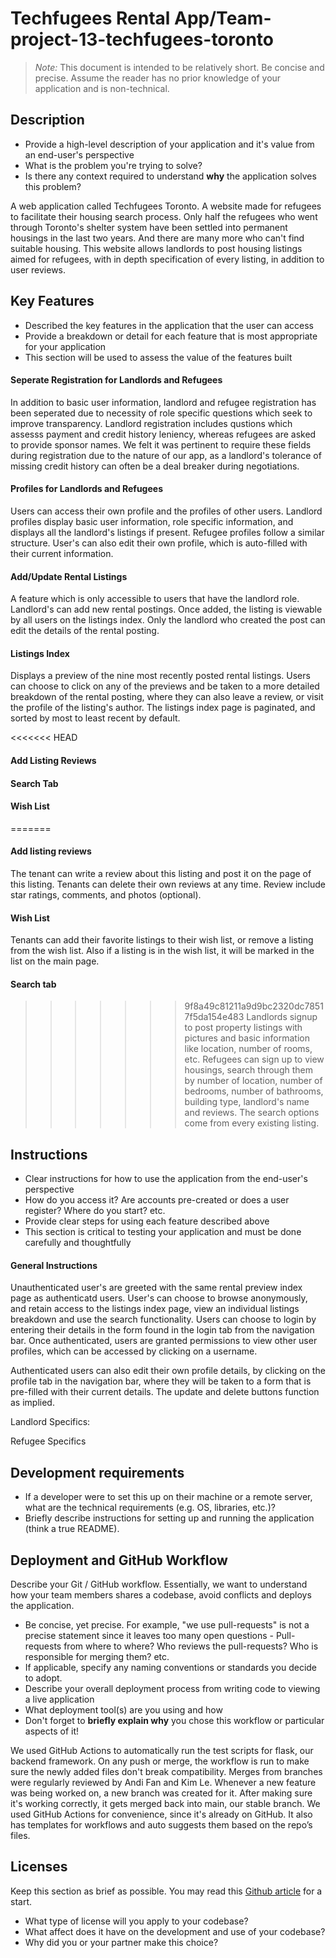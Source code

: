 # Techfugees Rental App/Team-project-13-techfugees-toronto

> _Note:_ This document is intended to be relatively short. Be concise and precise. Assume the reader has no prior knowledge of your application and is non-technical. 

## Description 
 * Provide a high-level description of your application and it's value from an end-user's perspective
 * What is the problem you're trying to solve?
 * Is there any context required to understand **why** the application solves this problem?

A web application called Techfugees Toronto. A website made for refugees to facilitate their housing search process.
Only half the refugees who went through Toronto's shelter system have been settled into permanent housings in the last two years. And there are many more who can't find suitable housing. 
This website allows landlords to post housing listings aimed for refugees, with in depth specification of every listing, in addition to user reviews.

## Key Features
 * Described the key features in the application that the user can access
 * Provide a breakdown or detail for each feature that is most appropriate for your application
 * This section will be used to assess the value of the features built

#### Seperate Registration for Landlords and Refugees
In addition to basic user information, landlord and refugee registration has been seperated due to necessity of role specific questions which seek to improve transparency. Landlord registration includes qustions which assesss payment and credit history leniency, whereas refugees are asked to provide sponsor names. We felt it was pertinent to require these fields during registration due to the nature of our app, as a landlord's tolerance of missing credit history can often be a deal breaker during negotiations.

#### Profiles for Landlords and Refugees
Users can access their own profile and the profiles of other users. Landlord profiles display basic user information, role specific information, and displays all the landlord's listings if present. Refugee profiles follow a similar structure. User's can also edit their own profile, which is auto-filled with their current information. 

#### Add/Update Rental Listings
A feature which is only accessible to users that have the landlord role. Landlord's can add new rental postings. Once added, the listing is viewable by all users on the listings index. Only the landlord who created the post can edit the details of the rental posting.

#### Listings Index
Displays a preview of the nine most recently posted rental listings. Users can choose to click on any of the previews and be taken to a more detailed breakdown of the rental posting, where they can also leave a review, or visit the profile of the listing's author. The listings index page is paginated, and sorted by most to least recent by default.

<<<<<<< HEAD
#### Add Listing Reviews

#### Search Tab

#### Wish List
=======
#### Add listing reviews
The tenant can write a review about this listing and post it on the page of this listing. Tenants can delete their own reviews at any time. Review include star ratings, comments, and photos (optional).

#### Wish List
Tenants can add their favorite listings to their wish list, or remove a listing from the wish list.  Also if a listing is in the wish list, it will be marked in the list on the main page.

#### Search tab 
>>>>>>> 9f8a49c81211a9d9bc2320dc78517f5da154e483
Landlords signup to post property listings with pictures and basic information like location, number of rooms, etc. 
Refugees can sign up to view housings, search through them by number of location, number of bedrooms, number of bathrooms, building type, landlord's name and reviews. 
The search options come from every existing listing.

## Instructions
 * Clear instructions for how to use the application from the end-user's perspective
 * How do you access it? Are accounts pre-created or does a user register? Where do you start? etc. 
 * Provide clear steps for using each feature described above
 * This section is critical to testing your application and must be done carefully and thoughtfully

 #### General Instructions
 Unauthenticated user's are greeted with the same rental preview index page as authenticatd users. User's can choose to browse anonymously, and retain access to the listings index page, view an individual listings breakdown and use the search functionality. Users can choose to login by entering their details in the form found in the login tab from the navigation bar. Once authenticated, users are granted permissions to view other user profiles, which can be accessed by clicking on a username. 
 
 Authenticated users can also edit their own profile details, by clicking on the profile tab in the navigation bar, where they will be taken to a form that is pre-filled with their current details. The update and delete buttons function as implied. 

 Landlord Specifics:
 
 Refugee Specifics

 

 
 ## Development requirements
 * If a developer were to set this up on their machine or a remote server, what are the technical requirements (e.g. OS, libraries, etc.)?
 * Briefly describe instructions for setting up and running the application (think a true README).


 
 ## Deployment and GitHub Workflow

Describe your Git / GitHub workflow. Essentially, we want to understand how your team members shares a codebase, avoid conflicts and deploys the application.

 * Be concise, yet precise. For example, "we use pull-requests" is not a precise statement since it leaves too many open questions - Pull-requests from where to where? Who reviews the pull-requests? Who is responsible for merging them? etc.
 * If applicable, specify any naming conventions or standards you decide to adopt.
 * Describe your overall deployment process from writing code to viewing a live application
 * What deployment tool(s) are you using and how
 * Don't forget to **briefly explain why** you chose this workflow or particular aspects of it!

We used GitHub Actions to automatically run the test scripts for flask, our backend framework. 
On any push or merge, the workflow is run to make sure the newly added files don't break compatibility. 
Merges from branches were regularly reviewed by Andi Fan and Kim Le.
Whenever a new feature was being worked on, a new branch was created for it. After making sure it's working correctly, it gets merged back into main, our stable branch.
We used GitHub Actions for convenience, since it's already on GitHub. It also has templates for workflows and auto suggests them based on the repo’s files.

 ## Licenses 

 Keep this section as brief as possible. You may read this [Github article](https://help.github.com/en/github/creating-cloning-and-archiving-repositories/licensing-a-repository) for a start.

 * What type of license will you apply to your codebase?
 * What affect does it have on the development and use of your codebase?
 * Why did you or your partner make this choice?
